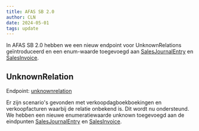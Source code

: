 ```yaml
---
title: AFAS SB 2.0
author: CLN
date: 2024-05-01
tags: update
---
```


In AFAS SB 2.0 hebben we een nieuw endpoint voor UnknownRelations geïntroduceerd en een enum-waarde toegevoegd aan [SalesJournalEntry](https://docs.afas.help/apidoc/sb/nl/latest#post-/api/salesjournalentry) en [SalesInvoice](https://docs.afas.help/apidoc/sb/nl/latest#post-/api/salesinvoice).

## UnknownRelation

Endpoint: [unknownrelation](https://docs.afas.help/apidoc/sb/en/latest#get-/api/unknownrelation)

Er zijn scenario's gevonden met verkoopdagboekboekingen en verkoopfacturen waarbij de relatie onbekend is. Dit wordt nu ondersteund. We hebben een nieuwe enumeratiewaarde unknown toegevoegd aan de eindpunten [SalesJournalEntry](https://docs.afas.help/apidoc/sb/nl/latest#post-/api/salesjournalentry) en [SalesInvoice](https://docs.afas.help/apidoc/sb/nl/latest#post-/api/salesinvoice).
